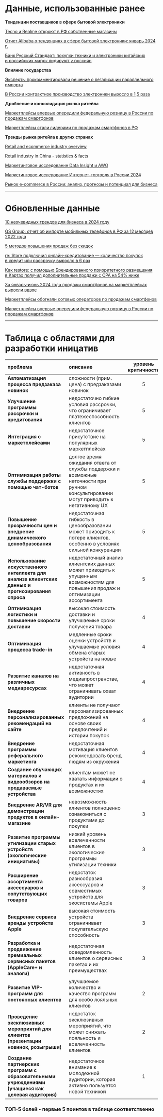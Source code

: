 # Данные, использованные ранее

**Тенденции поставщиков в сфере бытовой электроники**

[Tecno и Realme откроют в РФ собственные магазины](https://www.sostav.ru/publication/tecno-i-realme-otkroyut-v-rf-sobstvennye-magaziny-63571.html)

[Отчет Alibaba о тенденциях в сфере бытовой электроники: январь 2024 г.](https://reads.alibaba.com/ru/alibaba-trend-report-on-consumer-electronics-january-2024/)

[Банк Русский Стандарт: покупки техники и электроники китайских и российских марок лидируют у россиян](https://www.rsb.ru/press-center/news/2024/130524/)

**Влияние государства**

[Эксперты прокомментировали решение о легализации параллельного импорта](https://tass.ru/ekonomika/14319997)

[В России контрактное производство электроники выросло в 1,5 раза](https://www.cnews.ru/news/top/2024-04-25_v_rossii_kontraktnoe_proizvodstvo)

**Дробление и консолидация рынка ритейла**

[Маркетплейсы впервые опередили федеральную розницу в России по продажам смартфонов](https://www.tadviser.ru/index.php/%D0%A1%D1%82%D0%B0%D1%82%D1%8C%D1%8F:%D0%A1%D0%BC%D0%B0%D1%80%D1%82%D1%84%D0%BE%D0%BD%D1%8B_%28%D1%80%D1%8B%D0%BD%D0%BE%D0%BA_%D0%A0%D0%BE%D1%81%D1%81%D0%B8%D0%B8%29#.D0.9C.D0.B0.D1.80.D0.BA.D0.B5.D1.82.D0.BF.D0.BB.D0.B5.D0.B9.D1.81.D1.8B_.D0.B2.D0.BF.D0.B5.D1.80.D0.B2.D1.8B.D0.B5_.D0.BE.D0.BF.D0.B5.D1.80.D0.B5.D0.B4.D0.B8.D0.BB.D0.B8_.D1.84.D0.B5.D0.B4.D0.B5.D1.80.D0.B0.D0.BB.D1.8C.D0.BD.D1.83.D1.8E_.D1.80.D0.BE.D0.B7.D0.BD.D0.B8.D1.86.D1.83_.D0.B2_.D0.A0.D0.BE.D1.81.D1.81.D0.B8.D0.B8_.D0.BF.D0.BE_.D0.BF.D1.80.D0.BE.D0.B4.D0.B0.D0.B6.D0.B0.D0.BC_.D1.81.D0.BC.D0.B0.D1.80.D1.82.D1.84.D0.BE.D0.BD.D0.BE.D0.B2)

[Маркетплейсы стали лидерами по продажам смартфонов в РФ](https://habr.com/ru/news/827324/)

**Тренды рынка ритейла в других странах**

[Retail and ecommerce industry overview](https://www.emarketer.com/insights/future-retail-trends-industry-forecast/)

[Retail industry in China - statistics & facts](https://www.statista.com/topics/1839/retail-in-china/#topicOverview)

[Маркетинговое исследование Data Insight и AWG](https://datainsight.ru/omnirating2024)

[Маркетинговое исследование Интернет-торговля в России 2024](https://datainsight.ru/eCommerce_2023)

[Рынок e-commerce в России: анализ, прогнозы и потенциал для бизнеса](https://www.ashmanov.com/education/articles/rynok-e-commerce-v-rossii-analiz-prognozy-i-potentsial-dlya-biznesa/)

---

# Обновленные данные

[10 неочевидных трендов для бизнеса в 2024 году](https://mobile.i-neti.ru/blog/10-neochevidnyh-trendov-dlya-biznesa-v-2024-godu)

[GS Group: отчет об импорте мобильных телефонов в РФ за 12 месяцев 2022 года](https://www.novostiitkanala.ru/news/detail.php?ID=168848)

[5 методов повышения продаж без скидок](https://mindbox.ru/journal/education/povysheniya-prodazh-bez-skidok/)

[re: Store подключил онлайн-кредитование — количество покупок в кредит или рассрочку выросло в 6 раз](https://mindbox.ru/journal/experts/re-store/)

[Как restore: с помощью Брендированного приоритетного размещения в Картах получил дополнительные продажи с CPA на 54% ниже](https://yandex.ru/adv/solutions/cases/restore-brendirovannoe-prioritetnoe-razmeshchenie)

[За январь-июнь 2024 года продажи смартфонов на маркетплейсах выросли вдвое](https://www.forbes.ru/tekhnologii/520582-za-anvar-iun-2024-goda-prodazi-smartfonov-na-marketplejsah-vyrosli-vdvoe)

[Маркетплейсы обогнали сотовых операторов по продажам смартфонов](https://www.rbc.ru/technology_and_media/10/08/2023/64d398f79a794773b80e163e)

[Маркетплейсы впервые опередили федеральную розницу в России по продажам смартфонов](https://www.tadviser.ru/index.php/%D0%A1%D1%82%D0%B0%D1%82%D1%8C%D1%8F:%D0%A1%D0%BC%D0%B0%D1%80%D1%82%D1%84%D0%BE%D0%BD%D1%8B_(%D1%80%D1%8B%D0%BD%D0%BE%D0%BA_%D0%A0%D0%BE%D1%81%D1%81%D0%B8%D0%B8)#.D0.9C.D0.B0.D1.80.D0.BA.D0.B5.D1.82.D0.BF.D0.BB.D0.B5.D0.B9.D1.81.D1.8B_.D0.B2.D0.BF.D0.B5.D1.80.D0.B2.D1.8B.D0.B5_.D0.BE.D0.BF.D0.B5.D1.80.D0.B5.D0.B4.D0.B8.D0.BB.D0.B8_.D1.84.D0.B5.D0.B4.D0.B5.D1.80.D0.B0.D0.BB.D1.8C.D0.BD.D1.83.D1.8E_.D1.80.D0.BE.D0.B7.D0.BD.D0.B8.D1.86.D1.83_.D0.B2_.D0.A0.D0.BE.D1.81.D1.81.D0.B8.D0.B8_.D0.BF.D0.BE_.D0.BF.D1.80.D0.BE.D0.B4.D0.B0.D0.B6.D0.B0.D0.BC_.D1.81.D0.BC.D0.B0.D1.80.D1.82.D1.84.D0.BE.D0.BD.D0.BE.D0.B2)

---

# Таблица с областями для разработки иницатив
| проблема                                                                                           | описание                                                                                                                             | уровень критичности |
| :------------------------------------------------------------------------------------------------- | :----------------------------------------------------------------------------------------------------------------------------------- | :-----------------: |
| **Автоматизация процесса предзаказа новинок**                                                      | сложности (прим. цена) с предзаказами новинок                                                                                        |          5          |
| **Улучшение программы рассрочки и кредитования**                                                   | недостаточно гибкие условия рассрочки, что ограничивает платежеспособность клиентов                                                  |          5          |
| **Интеграция с маркетплейсами**                                                                    | недостаточное присутствие на популярных маркетплейсах                                                                                |          5          |
| **Оптимизация работы службы поддержки с помощью чат-ботов**                                        | долгое время ожидания ответа от службы поддержки и возможные неточности при ручном консультировании могут приводить к негативному UX |          5          |
| **Повышение прозрачности цен и внедрение динамического ценообразования**                           | недостаточная гибкость в ценообразовании может приводить к потере клиентов, особенно в условиях сильной конкуренции                  |          5          |
| **Использование искусственного интеллекта для анализа клиентских данных и прогнозирования спроса** | недостаточный анализ клиентских данных может приводить к упущенным возможностям для повышения продаж и оптимизации ассортимента      |          5          |
| **Оптимизация логистики и повышение скорости доставки**                                            | высокая стоимость доставки и улучшаемые сроки получения товара                                                                       |          4          |
| **Оптимизация процесса trade-in**                                                                  | медленные сроки оценки устройств и улучшаемые условия обмена старых устройств на новые                                               |          4          |
| **Развитие каналов на различных медиаресурсах**                                                    | недостаточная активность в медиапространстве, что может ограничивать охват аудитории                                                 |          4          |
| **Внедрение персонализированных рекомендаций на сайте**                                            | клиенты не получают персонализированных предложений на основе своих предпочтений и истории покупок                                   |          4          |
| **Внедрение программы реферального маркетинга**                                                    | недостаточная мотивация клиентов рекомендовать бренд людям из окружения                                                              |          4          |
| **Создание обучающих материалов и видеообзоров на продаваемые устройства**                         | клиентам может не хватать информации о продуктах и их возможностях                                                                   |          4          |
| **Внедрение AR/VR для демонстрации продуктов в онлайн-магазине**                                   | невозможность клиентов полноценно ознакомиться с продуктами до покупки                                                               |          3          |
| **Развитие программы утилизации старых устройств (экологические инициативы)**                      | низкий уровень вовлеченности клиентов в экологические программы утилизации техники                                                   |          3          |
| **Расширение ассортимента аксессуаров и сопутствующих товаров**                                    | недостаток разнообразия аксессуаров и совместимых устройств для экосистемы Apple                                                     |          3          |
| **Внедрение сервиса аренды устройств Apple**                                                       | высокая стоимость устройств ограничивает покупательскую способность                                                                  |          3          |
| **Разработка и продвижение премиальных сервисных пакетов (AppleCare+ и аналоги)**                  | недостаточная осведомленность клиентов о сервисных пакетах и их преимуществах                                                        |          3          |
| **Развитие VIP-программ для постоянных клиентов**                                                  | улучшаемое количество и качество программ для особо лояльных клиентов                                                                |          2          |
| **Проведение эксклюзивных мероприятий для клиентов (презентации новинок, розыгрыши)**              | недостаток эксклюзивных мероприятий, что может снижать лояльность и вовлеченность клиентов                                           |          2          |
| **Создание партнерских программ с образовательными учреждениями (учащиеся как целевая аудитория)** | недостаточное внимание к молодежной аудитории, которая активно пользуется новой техникой                                             |          1          |                                          |          1          |


### ТОП-5 болей - первые 5 поинтов в таблице соответственно
